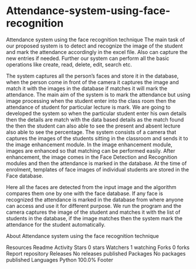 # Attendance-system-using-face-recognition

Attendance system using the face recognition technique The main task of our proposed system is to detect and recognize the image of the student and mark the attendance accordingly in the excel file. Also can capture the new entries if needed. Further our system can perform all the basic operations like create, read, delete, edit, search etc.

The system captures all the person’s faces and store it in the database, when the person come in front of the camera it captures the image and match it with the images in the database if matches it will mark the attendance. The main aim of the system is to mark the attendance but using image processing when the student enter into the class room then the attendance of student for particular lecture is mark. We are going to developed the system so when the particular student enter his own details then the details are match with the data based details as the match found the then the student can also able to see the present and absent lecture also able to see the percentage. The system consists of a camera that captures the images of the students sitting in the classroom and sends it to the image enhancement module. In the image enhancement module, images are enhanced so that matching can be performed easily. After enhancement, the image comes in the Face Detection and Recognition modules and then the attendance is marked in the database. At the time of enrolment, templates of face images of individual students are stored in the Face database.

Here all the faces are detected from the input image and the algorithm compares them one by one with the face database. If any face is recognized the attendance is marked in the database from where anyone can access and use it for different purpose. We run the program and the camera captures the image of the student and matches it with the list of students in the database, if the image matches then the system mark the attendance for the student automatically.

About
Attendance system using the face recognition technique

Resources
 Readme
 Activity
Stars
 0 stars
Watchers
 1 watching
Forks
 0 forks
Report repository
Releases
No releases published
Packages
No packages published
Languages
Python
100.0%
Footer
